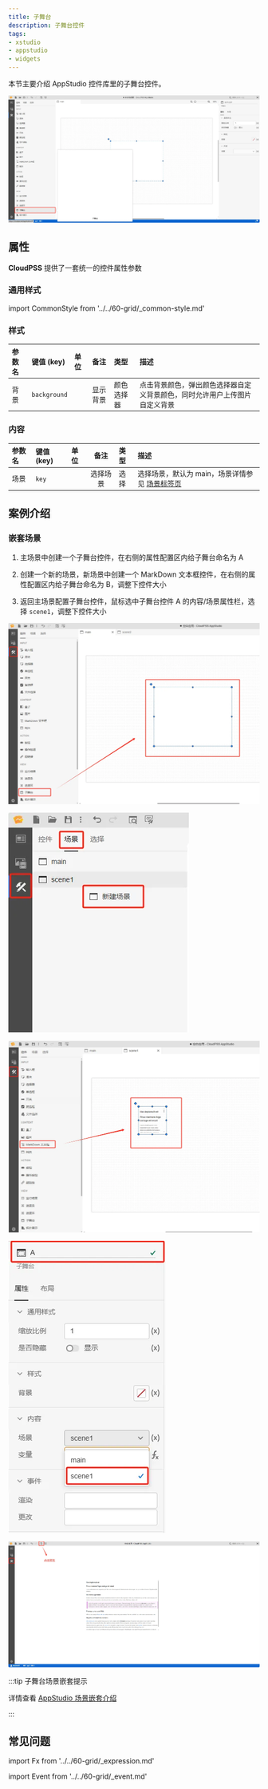 ```yaml
---
title: 子舞台
description: 子舞台控件
tags:
- xstudio
- appstudio
- widgets
---
```


本节主要介绍 AppStudio 控件库里的子舞台控件。

![子舞台控件](substage-control.png "子舞台控件")

## 属性

**CloudPSS** 提供了一套统一的控件属性参数

### 通用样式

import CommonStyle from '../../60-grid/_common-style.md'

<CommonStyle />

### 样式

| 参数名 | 键值 (key) | 单位 | 备注 | 类型 | 描述 |
| :--- | :--- | :--- | :--: | :--- | :--- |
| 背景 | `background` |  | 显示背景 | 颜色选择器 | 点击背景颜色，弹出颜色选择器自定义背景颜色，同时允许用户上传图片自定义背景 |


### 内容

| 参数名 | 键值 (key) | 单位 | 备注 | 类型 | 描述 |
| :--- | :--- | :--- | :--: | :--- | :--- |
| 场景 | `key` |   | 选择场景 | 选择 | 选择场景，默认为 main，场景详情参见 [场景标签页](../../../40-workbench/20-function-zone/30-scene-tab/index.md) |

## 案例介绍

### 嵌套场景

1. 主场景中创建一个子舞台控件，在右侧的属性配置区内给子舞台命名为 A

2. 创建一个新的场景，新场景中创建一个 MarkDown 文本框控件，在右侧的属性配置区内给子舞台命名为 B，调整下控件大小

3. 返回主场景配置子舞台控件，鼠标选中子舞台控件 A 的内容/场景属性栏，选择 `scene1`，调整下控件大小


![创建子舞台控件](create-substage-control.png "创建子舞台控件")

![创建新场景](create-scene.png "创建新场景")

![新场景中创建控件](create-new-control.png "新场景中创建控件")

![选择嵌套场景](select-scene.png "选择嵌套场景")

![预览模式](preview-mode.png "预览模式")


:::tip 子舞台场景嵌套提示

详情查看 [AppStudio 场景嵌套介绍](../../../50-app-design/30-layered-scenes/index.md)

:::

## 常见问题



import Fx from '../../60-grid/_expression.md'

<Fx />



import Event from '../../60-grid/_event.md'

<Event />

